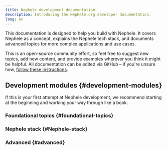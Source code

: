 ```yaml
---
title: Nephele development documentation
description: Introducing the Nephele.org developer documentation.
lang: en
---
```


This documentation is designed to help you build with Nephele. It covers Nephele as a concept, explains the Nephele tech stack, and documents advanced topics for more complex applications and use cases.

This is an open-source community effort, so feel free to suggest new topics, add new content, and provide examples wherever you think it might be helpful. All documentation can be edited via GitHub – if you're unsure how, [follow these instructions](https://github.com/Nephele/Nephele-org-website/blob/dev/docs/editing-markdown.md).

## Development modules {#development-modules}

If this is your first attempt at Nephele development, we recommend starting at the beginning and working your way through like a book.

### Foundational topics {#foundational-topics}

<DeveloperDocsLinks headerId="foundational-topics" />

### Nephele stack {#Nephele-stack}

<DeveloperDocsLinks headerId="Nephele-stack" />

### Advanced {#advanced}

<DeveloperDocsLinks headerId="advanced" />
